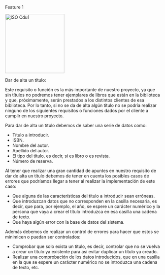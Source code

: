Feature 1

<img width="192" alt="ISO Cdu1" src="https://github.com/RaulJDlCRUZ/Lorem-Software/assets/114583652/da4e0764-5aca-487f-96bd-79c4c1e49206">

Dar de alta un título:

Este requisito o función es la más importante de nuestro proyecto, ya que sin títulos no podremos tener ejemplares de libros que están en la biblioteca y que, próximamente,
serán prestados a los distintos clientes de esa biblioteca. 
Por lo tanto, si no se da de alta algún título no se podría realizar ninguno de los siguientes requisitos o funciones dados por el cliente a cumplir en nuestro proyecto.

Para dar de alta un título debemos de saber una serie de datos como: 
- Título a introducir.
-	ISBN.
-	Nombre del autor.
-	Apellido del autor.
-	El tipo del título, es decir, si es libro o es revista.
-	Número de reserva.

Al tener que realizar una gran cantidad de apuntes en nuestro requisito de dar de alta un título debemos de tener en cuenta los posibles casos de errores que podríamos llegar
a tener al realizar la implementación de este caso:
-	Que alguna de las características del título a introducir sean erróneas.
-	Que introduzcan datos que no corresponden en la casilla necesaria, es decir, que para, por ejemplo, el año, se espere un carácter numérico y la persona que vaya a crear el
título introduzca en esa casilla una cadena de texto.
-	Que haya algún error con la base de datos del sistema.

Además debemos de realizar un control de errores para hacer que estos se minimicen o puedan ser controlados:
-	Comprobar que solo exista un título, es decir, controlar que no se vuelva a crear un título ya existente para así evitar duplicar un título ya creado.
-	Realizar una comprobación de los datos introducidos, que en una casilla en la que se espere un carácter numérico no se introduzca una cadena de texto, etc.
